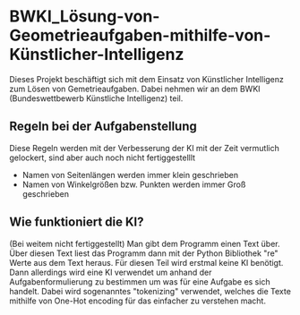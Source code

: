 # BWKI_Lösung-von-Geometrieaufgaben-mithilfe-von-Künstlicher-Intelligenz

Dieses Projekt beschäftigt sich mit dem Einsatz von Künstlicher Intelligenz zum Lösen von Gemetrieaufgaben. Dabei nehmen wir an dem BWKI (Bundeswettbewerb Künstliche Intelligenz) teil.

## Regeln bei der Aufgabenstellung 
Diese Regeln werden mit der Verbesserung der KI mit der Zeit vermutlich gelockert, sind aber auch noch nicht fertiggestelllt
- Namen von Seitenlängen werden immer klein geschrieben
- Namen von Winkelgrößen bzw. Punkten werden immer Groß geschrieben

## Wie funktioniert die KI?
(Bei weitem nicht fertiggestellt)
Man gibt dem Programm einen Text über. Über diesen Text liest das Programm dann mit der Python Bibliothek "re" Werte aus dem Text heraus. Für diesen Teil wird erstmal keine KI benötigt. Dann allerdings wird eine KI verwendet um anhand der Aufgabenformulierung zu bestimmen um was für eine Aufgabe es sich handelt. Dabei wird sogenanntes "tokenizing" verwendet, welches die Texte mithilfe von One-Hot encoding für das einfacher zu verstehen macht. 